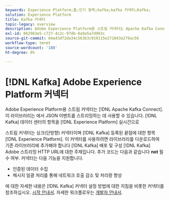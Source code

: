```yaml
---
keywords: Experience Platform;홈;인기 항목;kafka;kafka 커넥터;Kafka;
solution: Experience Platform
title: Kafka 커넥터
topic-legacy: overview
description: Adobe Experience Platform용 스트림 커넥터는 Apache Kafka Connect를 기반으로 합니다. 이 라이브러리는 데이터 센터의 Kafka 항목에서 실시간으로 Experience Platform으로 바로 JSON 이벤트를 스트리밍하는 데 사용할 수 있습니다.
exl-id: 062963e5-c727-4c2c-97db-8a9a5a7d903c
source-git-commit: 04a43df2da34c563b3c919115e271843a279ac56
workflow-type: tm+mt
source-wordcount: '188'
ht-degree: 0%

---
```


# [!DNL Kafka] Adobe Experience Platform 커넥터

Adobe Experience Platform용 스트림 커넥터는 [!DNL Apache Kafka Connect]. 이 라이브러리는 에서 JSON 이벤트를 스트리밍하는 데 사용할 수 있습니다. [!DNL Kafka] 데이터 센터의 항목을 [!DNL Experience Platform] 실시간으로

스트림 커넥터는 싱크(단방향) 커넥터이며 [!DNL Kafka] 등록된 끝점에 대한 항목 [!DNL Experience Platform]. 이 커넥터를 사용하려면 라이브러리를 다운로드하여 기존 라이브러리에 추가해야 합니다 [!DNL Kafka] 배포 및 구성 [!DNL Kafka] Adobe 스트리밍 HTTP URL에 대한 주제입니다. 추가 코드는 다음과 같습니다 **not** 필수 여부. 커넥터는 다음 기능을 지원합니다.

- 인증된 데이터 수집
- 메시지 일괄 처리를 통해 네트워크 호출 감소 및 처리량 향상

에 대한 자세한 내용은 [!DNL Kafka] 커넥터 설정 방법에 대한 지침을 비롯한 커넥터를 참조하십시오. [시작 안내서](https://github.com/adobe/experience-platform-streaming-connect). 자세한 워크플로우는 [개발자 안내서](https://www.adobe.com/go/kafka-connector-developer-guide).
